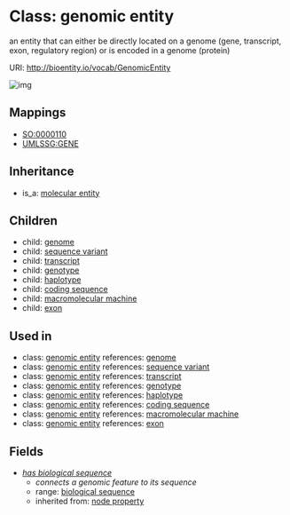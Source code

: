 # Class: genomic entity


an entity that can either be directly located on a genome (gene, transcript, exon, regulatory region) or is encoded in a genome (protein)

URI: http://bioentity.io/vocab/GenomicEntity

![img](http://yuml.me/diagram/nofunky/class/\[MolecularEntity]^-\[GenomicEntity|has_biological_sequence:biological_sequence%20%3F],%20\[GenomicEntity]^-\[CodingSequence],%20\[GenomicEntity]^-\[Exon],%20\[GenomicEntity]^-\[Genome],%20\[GenomicEntity]^-\[Genotype],%20\[GenomicEntity]^-\[Haplotype],%20\[GenomicEntity]^-\[MacromolecularMachine],%20\[GenomicEntity]^-\[SequenceVariant],%20\[GenomicEntity]^-\[Transcript],%20)
## Mappings

 * [SO:0000110](http://purl.obolibrary.org/obo/SO_0000110)
 * [UMLSSG:GENE](http://purl.obolibrary.org/obo/UMLSSG_GENE)
## Inheritance

 *  is_a: [molecular entity](MolecularEntity.md)
## Children

 *  child: [genome](Genome.md)
 *  child: [sequence variant](SequenceVariant.md)
 *  child: [transcript](Transcript.md)
 *  child: [genotype](Genotype.md)
 *  child: [haplotype](Haplotype.md)
 *  child: [coding sequence](CodingSequence.md)
 *  child: [macromolecular machine](MacromolecularMachine.md)
 *  child: [exon](Exon.md)
## Used in

 *  class: [genomic entity](GenomicEntity.md) references: [genome](Genome.md)
 *  class: [genomic entity](GenomicEntity.md) references: [sequence variant](SequenceVariant.md)
 *  class: [genomic entity](GenomicEntity.md) references: [transcript](Transcript.md)
 *  class: [genomic entity](GenomicEntity.md) references: [genotype](Genotype.md)
 *  class: [genomic entity](GenomicEntity.md) references: [haplotype](Haplotype.md)
 *  class: [genomic entity](GenomicEntity.md) references: [coding sequence](CodingSequence.md)
 *  class: [genomic entity](GenomicEntity.md) references: [macromolecular machine](MacromolecularMachine.md)
 *  class: [genomic entity](GenomicEntity.md) references: [exon](Exon.md)
## Fields

 * _[has biological sequence](has_biological_sequence.md)_
    * _connects a genomic feature to its sequence_
    * range: [biological sequence](BiologicalSequence.md)
    * inherited from: [node property](node_property.md)
